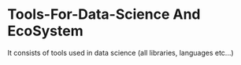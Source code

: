 # Tools-For-Data-Science And EcoSystem
It consists of tools used in data science (all libraries, languages etc...)
